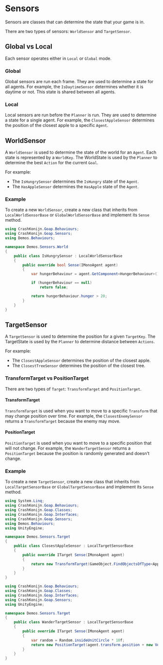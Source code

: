 ﻿# Sensors
Sensors are classes that can determine the state that your game is in.

There are two types of sensors: `WorldSensor` and `TargetSensor`.

## Global vs Local
Each sensor operates either in `Local` or `Global` mode.

### Global
Global sensors are run each frame. They are used to determine a state for all agents. For example, the `IsDaytimeSensor` determines whether it is daytime or not. This state is shared between all agents.

### Local
Local sensors are run before the `Planner` is run. They are used to determine a state for a single agent. For example, the `ClosestAppleSensor` determines the position of the closest apple to a specific `Agent`.

## WorldSensor
A `WorldSensor` is used to determine the state of the world for an `Agent`. Each state is represented by a `WorldKey`. The WorldState is used by the `Planner` to determine the best `Action` for the current `Goal`.

For example:
- The `IsHungrySensor` determines the `IsHungry` state of the `Agent`.
- The `HasAppleSensor` determines the `HasApple` state of the `Agent`.

### Example
To create a new `WorldSensor`, create a new class that inherits from `LocalWorldSensorBase` or `GlobalWorldSensorBase` and implement its `Sense` method.

```c#
using CrashKonijn.Goap.Behaviours;
using CrashKonijn.Goap.Sensors;
using Demos.Behaviours;

namespace Demos.Sensors.World
{
    public class IsHungrySensor : LocalWorldSensorBase
    {
        public override bool Sense(IMonoAgent agent)
        {
            var hungerBehaviour = agent.GetComponent<HungerBehaviour>();

            if (hungerBehaviour == null)
                return false;

            return hungerBehaviour.hunger > 20;
        }
    }
}
```

## TargetSensor
A `TargetSensor` is used to determine the position for a given `TargetKey`. The TargetState is used by the `Planner` to determine distance between `Actions`.

For example:
- The `ClosestAppleSensor` determines the position of the closest apple.
- The `ClosestTreeSensor` determines the position of the closest tree.

### TransformTarget vs PositionTarget
There are two types of `Target`: `TransformTarget` and `PositionTarget`.

#### TransformTarget
`TransformTarget` is used when you want to move to a specific `Transform` that may change position over time. For example, the `ClosestEnemySensor` returns a `TransformTarget` because the enemy may move.

#### PositionTarget
`PositionTarget` is used when you want to move to a specific position that will not change. For example, the `WanderTargetSensor` returns a `PositionTarget` because the position is randomly generated and doesn't change.

### Example
To create a new `TargetSensor`, create a new class that inherits from `LocalTargetSensorBase` or `GlobalTargetSensorBase` and implement its `Sense` method.

```c#
using System.Linq;
using CrashKonijn.Goap.Behaviours;
using CrashKonijn.Goap.Classes;
using CrashKonijn.Goap.Interfaces;
using CrashKonijn.Goap.Sensors;
using Demos.Behaviours;
using UnityEngine;

namespace Demos.Sensors.Target
{
    public class ClosestAppleSensor : LocalTargetSensorBase
    {
        public override ITarget Sense(IMonoAgent agent)
        {
            return new TransformTarget(GameObject.FindObjectsOfType<AppleBehaviour>().Where(x => x.GetComponent<Renderer>().enabled).Closest(agent.transform.position).transform);
        }
    }
}
```

```c#
using CrashKonijn.Goap.Behaviours;
using CrashKonijn.Goap.Classes;
using CrashKonijn.Goap.Interfaces;
using CrashKonijn.Goap.Sensors;
using UnityEngine;

namespace Demos.Sensors.Target
{
    public class WanderTargetSensor : LocalTargetSensorBase
    {
        public override ITarget Sense(IMonoAgent agent)
        {
            var random = Random.insideUnitCircle * 10f;
            return new PositionTarget(agent.transform.position + new Vector3(random.x, 0f, random.y));
        }
    }
}
```